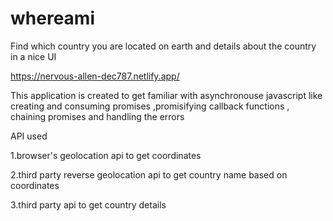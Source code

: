 # whereami

Find which country you are located on earth and details about the country in a nice UI 


https://nervous-allen-dec787.netlify.app/


This application is created to get familiar with asynchronouse javascript like creating and consuming promises ,promisifying callback functions , chaining promises 
and handling the errors


API used 

1.browser's geolocation api to get coordinates

2.third party reverse geolocation api to get country name based on coordinates

3.third party api to get country details  

